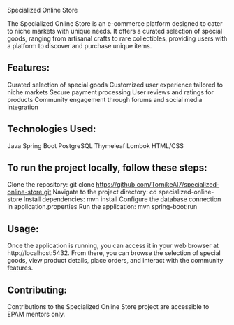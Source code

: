 Specialized Online Store

The Specialized Online Store is an e-commerce platform designed to cater to niche markets with unique needs. It offers a curated selection of special goods, ranging from artisanal crafts to rare collectibles, providing users with a platform to discover and purchase unique items.

Features:
---------
Curated selection of special goods
Customized user experience tailored to niche markets
Secure payment processing
User reviews and ratings for products
Community engagement through forums and social media integration


Technologies Used:
------------------
Java
Spring Boot
PostgreSQL
Thymeleaf
Lombok
HTML/CSS

To run the project locally, follow these steps:
-----------------------------------------------

Clone the repository: git clone https://github.com/TornikeAl7/specialized-online-store.git
Navigate to the project directory: cd specialized-online-store
Install dependencies: mvn install
Configure the database connection in application.properties
Run the application: mvn spring-boot:run


Usage:
------
Once the application is running, you can access it in your web browser at http://localhost:5432. From there, you can browse the selection of special goods, view product details, place orders, and interact with the community features.

Contributing:
-------------
Contributions to the Specialized Online Store project are accessible to EPAM mentors only. 
